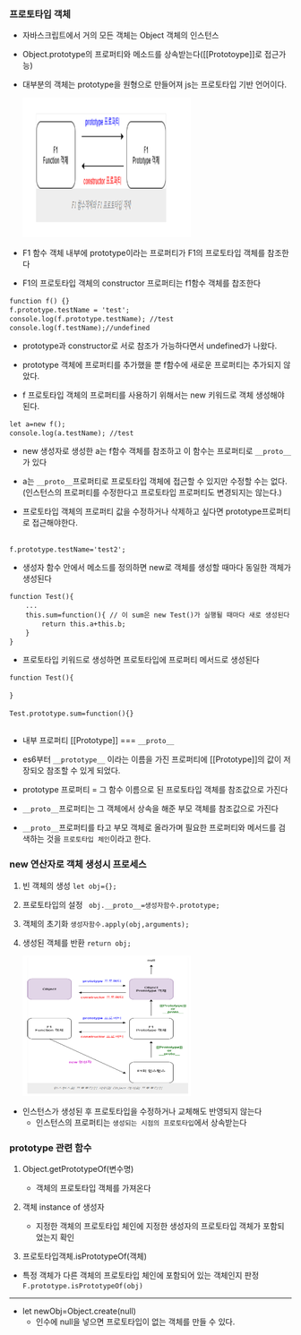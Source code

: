 ### 프로토타입 객체

- 자바스크립트에서 거의 모든 객체는 Object 객체의 인스턴스
- Object.prototype의 프로퍼티와 메소드를 상속받는다([[Prototoype]]로 접근가능)
- 대부분의 객체는 prototype을 원형으로 만들어져 js는 프로토타입 기반 언어이다.

    <img src="./images/prototype1.png" width="300px" height="250px" />

- F1 함수 객체 내부에 prototype이라는 프로퍼티가 F1의 프로토타입 객체를 참조한다
- F1의 프로토타입 객체의 constructor 프로퍼티는 f1함수 객체를 찹조한다

```
function f() {}
f.prototype.testName = 'test';
console.log(f.prototype.testName); //test
console.log(f.testName);//undefined
```

- prototype과 constructor로 서로 참조가 가능하다면서 undefined가 나왔다.
- prototype 객체에 프로퍼티를 추가했을 뿐 f함수에 새로운 프로퍼티는 추가되지 않았다.

- f 프로토타입 객체의 프로퍼티를 사용하기 위해서는 new 키워드로 객체 생성해야된다.

```
let a=new f();
console.log(a.testName); //test
```

- new 생성자로 생성한 a는 f함수 객체를 참조하고 이 함수는 프로퍼티로 `__proto__`가 있다

- a는 `__proto__`프로퍼티로 프로토타입 객체에 접근할 수 있지만 수정할 수는 없다. (인스턴스의 프로퍼티를 수정한다고 프로토타입 프로퍼티도 변경되지는 않는다.)
- 프로토타입 객체의 프로퍼티 값을 수정하거나 삭제하고 싶다면 prototype프로퍼티로 접근해야한다.

```

f.prototype.testName='test2';

```

- 생성자 함수 안에서 메소드를 정의하면 new로 객체를 생성할 때마다 동일한 객체가 생성된다

```
function Test(){
    ...
    this.sum=function(){ // 이 sum은 new Test()가 실행될 때마다 새로 생성된다
        return this.a+this.b;
    }
}

```

- 프로토타입 키워드로 생성하면 프로토타입에 프로퍼티 메서드로 생성된다

```
function Test(){

}

Test.prototype.sum=function(){}


```

- 내부 프로퍼티 [[Prototype]] === `__proto__`

- es6부터 `__prototype__` 이라는 이름을 가진 프로퍼티에 [[Prototype]]의 값이 저장되오 참조할 수 있게 되었다.
- prototype 프로퍼티 = 그 함수 이름으로 된 프로토타입 객체를 참조값으로 가진다
- `__proto__`프로퍼티는 그 객체에서 상속을 해준 부모 객체를 참조값으로 가진다
- `__proto__`프로퍼티를 타고 부모 객체로 올라가며 필요한 프로퍼티와 메서드를 검색하는 것을 `프로토타입 체인`이라고 한다.

### new 연산자로 객체 생성시 프로세스

1. 빈 객체의 생성
   `let obj={};`
2. 프로토타입의 설정
   ` obj.__proto__=생성자함수.prototype;`
3. 객체의 초기화
   `생성자함수.apply(obj,arguments);`
4. 생성된 객체를 반환
   `return obj;`

    <img src="./images/prototype2.png" width="300px" height="250px" />

- 인스턴스가 생성된 후 프로토타입을 수정하거나 교체해도 반영되지 않는다
  - 인스턴스의 프로퍼티는 `생성되는 시점의 프로토타입`에서 상속받는다

### prototype 관련 함수

1. Object.getPrototypeOf(변수명)

   - 객체의 프로토타입 객체를 가져온다

2. 객체 instance of 생성자

   - 지정한 객체의 프로토타입 체인에 지정한 생성자의 프로토타입 객체가 포함되었는지 확인

3. 프로토타입객체.isPrototypeOf(객체)

- 특정 객체가 다른 객체의 프로토타입 체인에 포함되어 있는 객체인지 판정
  `F.prototype.isPrototypeOf(obj)`

---

- let newObj=Object.create(null)
  - 인수에 null을 넣으면 프로토타입이 없는 객체를 만들 수 있다.


